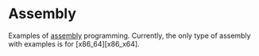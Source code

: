 # Assembly
Examples of [assembly][asm] programming.
Currently, the only type of assembly with examples is for [x86_64][x86_x64].


[asm]: https://en.wikipedia.org/wiki/Assembly_language
